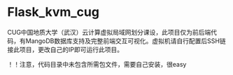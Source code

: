 # Flask_kvm_cug
CUG中国地质大学（武汉）云计算虚拟局域网划分课设，此项目仅为前后端代码，有MangoDB数据库支持及完整前端交互可视化。虚拟机请自行配置后SSH链接此项目，更改自己的IP即可运行此项目。

！！注意，代码目录中未包含所需包文件，需要自己安装，很easy
